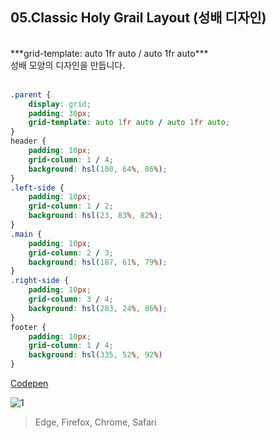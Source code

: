 
## 05.Classic Holy Grail Layout (성배 디자인)
<br>
***grid-template: auto 1fr auto / auto 1fr auto*** <br>
성배 모양의 디자인을 만듭니다.
<br><br>

```css
.parent {
	display: grid;
	padding: 30px;
	grid-template: auto 1fr auto / auto 1fr auto;
}
header {
	padding: 10px;
	grid-column: 1 / 4;
	background: hsl(100, 64%, 86%);
}
.left-side {
	padding: 10px;
	grid-column: 1 / 2;
	background: hsl(23, 83%, 82%);
}
.main {
	padding: 10px;
	grid-column: 2 / 3;
	background: hsl(187, 61%, 79%);
}
.right-side {
	padding: 10px;
	grid-column: 3 / 4;
	background: hsl(283, 24%, 86%);
}
footer {
	padding: 10px;
	grid-column: 1 / 4;
	background: hsl(335, 52%, 92%)
}
```

[Codepen](https://codepen.io/yonghap/pen/gOxmmmo)

![1](https://user-images.githubusercontent.com/7742074/138710106-f7ec0f57-45b3-4f94-953c-4005316ac08c.JPG)




> Edge, Firefox, Chrome, Safari
